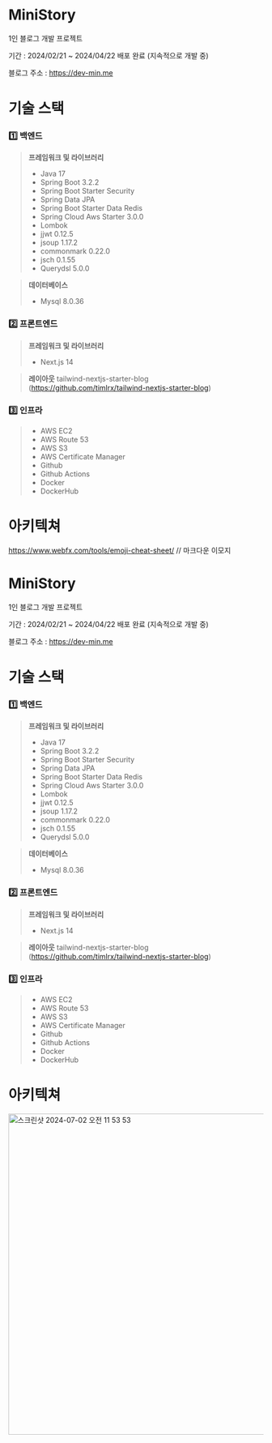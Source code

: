 # MiniStory
1인 블로그 개발 프로젝트

기간 : 2024/02/21 ~ 2024/04/22 배포 완료 (지속적으로 개발 중)

블로그 주소 : https://dev-min.me

# 기술 스택

### 1️⃣ 백엔드
> **프레임워크 및 라이브러리**
> - Java 17
> - Spring Boot 3.2.2
> - Spring Boot Starter Security
> - Spring Data JPA
> - Spring Boot Starter Data Redis
> - Spring Cloud Aws Starter 3.0.0
> - Lombok
> - jjwt 0.12.5
> - jsoup 1.17.2
> - commonmark 0.22.0
> - jsch 0.1.55
> - Querydsl 5.0.0

> **데이터베이스**
> - Mysql 8.0.36

### 2️⃣ 프론트엔드
> **프레임워크 및 라이브러리**
> - Next.js 14

> **레이아웃**
> tailwind-nextjs-starter-blog (https://github.com/timlrx/tailwind-nextjs-starter-blog)
### 3️⃣ 인프라
> - AWS EC2
> - AWS Route 53
> - AWS S3
> - AWS Certificate Manager
> - Github
> - Github Actions
> - Docker
> - DockerHub

# 아키텍쳐

https://www.webfx.com/tools/emoji-cheat-sheet/ // 마크다운 이모지
# MiniStory
1인 블로그 개발 프로젝트

기간 : 2024/02/21 ~ 2024/04/22 배포 완료 (지속적으로 개발 중)

블로그 주소 : https://dev-min.me

# 기술 스택

### 1️⃣ 백엔드
> **프레임워크 및 라이브러리**
> - Java 17
> - Spring Boot 3.2.2
> - Spring Boot Starter Security
> - Spring Data JPA
> - Spring Boot Starter Data Redis
> - Spring Cloud Aws Starter 3.0.0
> - Lombok
> - jjwt 0.12.5
> - jsoup 1.17.2
> - commonmark 0.22.0
> - jsch 0.1.55
> - Querydsl 5.0.0

> **데이터베이스**
> - Mysql 8.0.36

### 2️⃣ 프론트엔드
> **프레임워크 및 라이브러리**
> - Next.js 14

> **레이아웃**
> tailwind-nextjs-starter-blog (https://github.com/timlrx/tailwind-nextjs-starter-blog)
### 3️⃣ 인프라
> - AWS EC2
> - AWS Route 53
> - AWS S3
> - AWS Certificate Manager
> - Github
> - Github Actions
> - Docker
> - DockerHub

# 아키텍쳐
<img width="634" alt="스크린샷 2024-07-02 오전 11 53 53" src="https://github.com/dnjsals45/ministory/assets/44596433/a31b01e5-e52d-4af3-95fd-5d7c5fe3471a">
